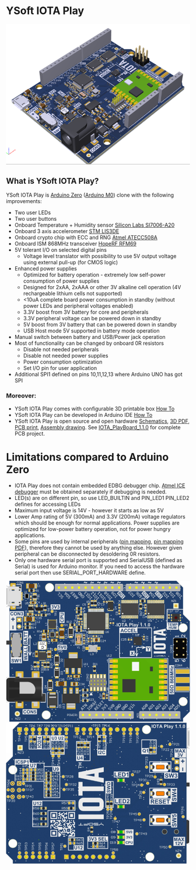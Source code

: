 # YSoft IOTA Play
![IOTA Play](https://github.com/ysoftiota/yi-play/blob/master/IOTA%20Play.png)

## What is YSoft IOTA Play?

YSoft IOTA Play is [Arduino Zero](https://www.arduino.cc/en/Main/ArduinoBoardZero) ([Arduino M0](http://www.arduino.org/products/boards/arduino-m0)) clone with the following improvements:
* Two user LEDs
* Two user buttons
* Onboard Temperature + Humidity sensor [Silicon Labs SI7006-A20](https://www.silabs.com/products/sensors/humidity-sensors/Pages/si7013-20-21.aspx)
* Onboard 3 axis accelerometer [STM LIS3DE](http://www.st.com/en/mems-and-sensors/lis3de.html)
* Onboard crypto chip with ECC and RNG [Atmel ATECC508A](http://www.atmel.com/devices/atecc508a.aspx)
* Onboard ISM 868MHz transceiver [HopeRF RFM69](http://www.hoperf.com/rf_transceiver/modules/RFM69HW.html)
* 5V tolerant I/O on selected digital pins
  * Voltage level translator with possibility to use 5V output voltage using external pull-up (for CMOS logic)
* Enhanced power supplies
  * Optimized for battery operation - extremely low self-power consumption of power supplies
  * Designed for 2xAA, 2xAAA or other 3V alkaline cell operation (4V rechargeable lithium cells not supported)
  * <10uA complete board power consumption in standby (without power LEDs and peripheral voltages enabled)
  * 3.3V boost from 3V battery for core and peripherals
  * 3.3V peripheral voltage can be powered down in standby
  * 5V boost from 3V battery that can be powered down in standby
  * USB Host mode 5V supported in battery mode operation
* Manual switch between battery and USB/Power jack operation
* Most of functionality can be changed by onboard 0R resistors
  * Disable not needed peripherals
  * Disable not needed power supplies
  * Power consumption optimization
  * Set I/O pin for user application
* Additional SPI1 defined on pins 10,11,12,13 where Arduino UNO has got SPI

### Moreover:
* YSoft IOTA Play comes with configurable 3D printable box [How To](https://github.com/ysoftiota/yi-play/blob/master/Box/README.md)
* YSoft IOTA Play can be developed in Arduino IDE [How To](https://github.com/ysoftiota/yi-play-arduino)
* YSoft IOTA Play is open source and open hardware [Schematics](https://github.com/ysoftiota/yi-play/raw/master/IOTA_PlayBoard_1.1.0/Project%20Outputs%20for%20IOTA_PlayBoard_1.1.0/Schematic%20Print/IOTA_PlayBoard_1.1.0%20-%20Schematic%20Prints%20-%20Devel.PDF), [3D PDF](https://github.com/ysoftiota/yi-play/raw/master/IOTA_PlayBoard_1.1.0/Project%20Outputs%20for%20IOTA_PlayBoard_1.1.0/3D%20View/IOTA_PlayBoard_1.1.0%20-%20Export%20PDF3D%20-%20Devel.PDF), [PCB print](https://github.com/ysoftiota/yi-play/raw/master/IOTA_PlayBoard_1.1.0/Project%20Outputs%20for%20IOTA_PlayBoard_1.1.0/PCB%20Print/IOTA_PlayBoard_1.1.0%20-%20PCB%20Prints%20-%20Devel.PDF), [Assembly drawing](https://github.com/ysoftiota/yi-play/raw/master/IOTA_PlayBoard_1.1.0/Project%20Outputs%20for%20IOTA_PlayBoard_1.1.0/PCB%20Print/IOTA_PlayBoard_1.1.0%20-%20Assembly%20Drawings%20-%20Devel.PDF). See [IOTA_PlayBoard_1.1.0](https://github.com/ysoftiota/yi-play/tree/master/IOTA_PlayBoard_1.1.0) for complete PCB project.

# Limitations compared to Arduino Zero
* IOTA Play does not contain embedded EDBG debugger chip. [Atmel ICE debugger](http://www.atmel.com/tools/atatmel-ice.aspx) must be obtained separately if debugging is needed.
* LED(s) are on different pin, so use LED_BUILTIN and PIN_LED1 PIN_LED2 defines for accessing LEDs
* Maximum input voltage is 14V - however it starts as low as 5V
* Lower Amp rating of 5V (300mA) and 3.3V (200mA) voltage regulators which should be enough for normal applications. Power supplies are optimized for low-power battery operation, not for power hungry applications.
* Some pins are used by internal peripherals ([pin mapping](https://github.com/ysoftiota/yi-play/wiki/PinMapping), [pin mapping PDF](https://github.com/ysoftiota/yi-play/blob/master/IOTA_PlayBoard_1.1.0/IOTA%20Play%20board%201.1.0%20pin%20mapping.pdf)), therefore they cannot be used by anything else. However given peripheral can be disconnected by desoldering 0R resistors.
* Only one hardware serial port is supported and SerialUSB (defined as Serial) is used for Arduino monitor. If you need to access the hardware serial port then use SERIAL_PORT_HARDWARE define.

![IOTA Play](https://github.com/ysoftiota/yi-play/blob/master/IOTA%20Play%20-%20top.jpg)
![IOTA Play](https://github.com/ysoftiota/yi-play/blob/master/IOTA%20Play%20-%20bottom.jpg)

